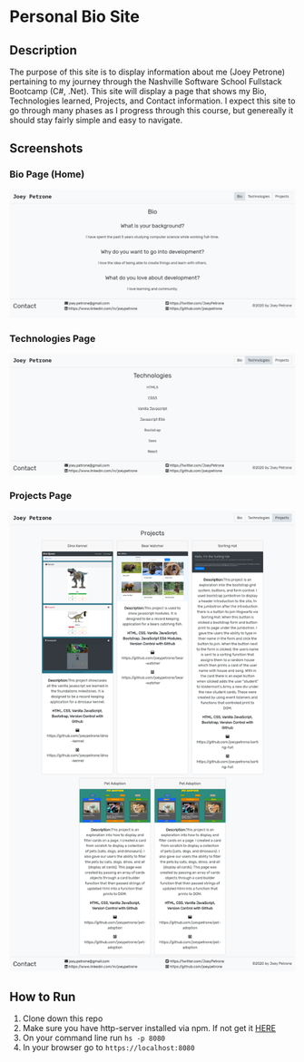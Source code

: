 # Personal Bio Site

## Description 
The purpose of this site is to display information about me (Joey Petrone) pertaining to my journey through the Nashville Software School Fullstack Bootcamp (C#, .Net). This site will display a page that shows my Bio, Technologies learned, Projects, and Contact information. I expect this site to go through many phases as I progress through this course, but genereally it should stay fairly simple and easy to navigate. 

## Screenshots
### Bio Page (Home)
![Main Screen](./screenshots/bio-page.png)

### Technologies Page
![Main Screen](./screenshots/technologies-page.png)

### Projects Page
![Main Screen](./screenshots/projects-page.png)

## How to Run
1. Clone down this repo
2. Make sure you have http-server installed via npm. If not get it
[HERE](https://www.npmjs.com/package/http-server)
3. On your command line run `hs -p 8080`
4. In your browser go to `https://localhost:8080`
